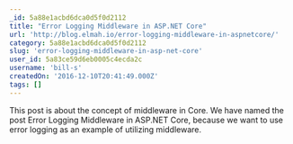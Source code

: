 ```yaml
---
_id: 5a88e1acbd6dca0d5f0d2112
title: "Error Logging Middleware in ASP.NET Core"
url: 'http://blog.elmah.io/error-logging-middleware-in-aspnetcore/'
category: 5a88e1acbd6dca0d5f0d2112
slug: 'error-logging-middleware-in-asp-net-core'
user_id: 5a83ce59d6eb0005c4ecda2c
username: 'bill-s'
createdOn: '2016-12-10T20:41:49.000Z'
tags: []
---
```


This post is about the concept of middleware in Core. We have named the post Error Logging Middleware in ASP.NET Core, because we want to use error logging as an example of utilizing middleware. 
